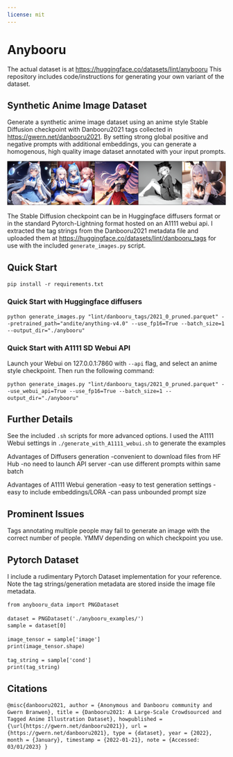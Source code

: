 ```yaml
---
license: mit
---
```


# Anybooru 

The actual dataset is at https://huggingface.co/datasets/lint/anybooru
This repository includes code/instructions for generating your own variant of the dataset.

## Synthetic Anime Image Dataset

Generate a synthetic anime image dataset using an anime style Stable Diffusion checkpoint with Danbooru2021 tags collected in https://gwern.net/danbooru2021. By setting strong global positive and negative prompts with additional embeddings, you can generate a homogenous, high quality image dataset annotated with your input prompts. 

![](./anybooru_examples/image_grid.png)

The Stable Diffusion checkpoint can be in Huggingface diffusers format or in the standard Pytorch-Lightning format hosted on an A1111 webui api. 
I extracted the tag strings from the Danbooru2021 metadata file and uploaded them at https://huggingface.co/datasets/lint/danbooru_tags for use with the included `generate_images.py` script.

## Quick Start

```
pip install -r requirements.txt
```

### Quick Start with Huggingface diffusers
```
python generate_images.py "lint/danbooru_tags/2021_0_pruned.parquet" --pretrained_path="andite/anything-v4.0" --use_fp16=True --batch_size=1 --output_dir="./anybooru"
```

### Quick Start with A1111 SD Webui API
Launch your Webui on 127.0.0.1:7860 with `--api` flag, and select an anime style checkpoint. Then run the following command:
```
python generate_images.py "lint/danbooru_tags/2021_0_pruned.parquet" --use_webui_api=True --use_fp16=True --batch_size=1 --output_dir="./anybooru"
```

## Further Details

See the included `.sh` scripts for more advanced options. 
I used the A1111 Webui settings in `./generate_with_A1111_webui.sh` to generate the examples

Advantages of Diffusers generation
-convenient to download files from HF Hub
-no need to launch API server
-can use different prompts within same batch

Advantages of A1111 Webui generation
-easy to test generation settings
-easy to include embeddings/LORA
-can pass unbounded prompt size

## Prominent Issues

Tags annotating multiple people may fail to generate an image with the correct number of people. YMMV depending on which checkpoint you use.

## Pytorch Dataset

I include a rudimentary Pytorch Dataset implementation for your reference. Note the tag strings/generation metadata are stored inside the image file metadata. 

```
from anybooru_data import PNGDataset

dataset = PNGDataset('./anybooru_examples/')
sample = dataset[0]

image_tensor = sample['image']
print(image_tensor.shape)

tag_string = sample['cond']
print(tag_string)

```

## Citations

```
@misc{danbooru2021, author = {Anonymous and Danbooru community and Gwern Branwen}, title = {Danbooru2021: A Large-Scale Crowdsourced and Tagged Anime Illustration Dataset}, howpublished = {\url{https://gwern.net/danbooru2021}}, url = {https://gwern.net/danbooru2021}, type = {dataset}, year = {2022}, month = {January}, timestamp = {2022-01-21}, note = {Accessed: 03/01/2023} }
```


